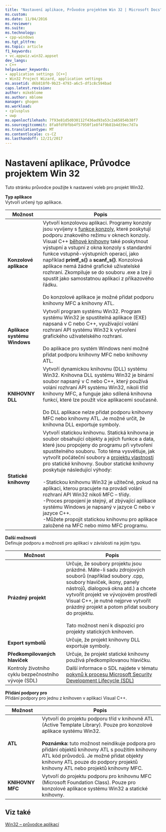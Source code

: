 ```yaml
---
title: "Nastavení aplikace, Průvodce projektem Win 32 | Microsoft Docs"
ms.custom: 
ms.date: 11/04/2016
ms.reviewer: 
ms.suite: 
ms.technology:
- cpp-windows
ms.tgt_pltfrm: 
ms.topic: article
f1_keywords:
- vc.appwiz.win32.appset
dev_langs:
- C++
helpviewer_keywords:
- application settings [C++]
- Win32 Project Wizard, application settings
ms.assetid: d6b818f0-9b23-4793-a6c5-df1c8c594bad
caps.latest.revision: 
author: mikeblome
ms.author: mblome
manager: ghogen
ms.workload:
- cplusplus
- uwp
ms.openlocfilehash: 7f93e81d5d030112f436ad93a53c2a65854b38f7
ms.sourcegitcommit: 8fa8fdf0fbb4f57950f1e8f4f9b81b4d39ec7d7a
ms.translationtype: MT
ms.contentlocale: cs-CZ
ms.lasthandoff: 12/21/2017
---
```

# <a name="application-settings-win-32-project-wizard"></a>Nastavení aplikace, Průvodce projektem Win 32
Tuto stránku průvodce použijte k nastavení voleb pro projekt Win32.  
  
 **Typ aplikace**  
 Vytvoří určený typ aplikace.  
  
|Možnost|Popis|  
|------------|-----------------|  
|**Konzolové aplikace**|Vytvoří konzolovou aplikaci. Programy konzoly jsou vyvíjeny s [funkce konzoly](https://msdn.microsoft.com/en-us/library/ms813137.aspx), které poskytují podporu znakového režimu v oknech konzoly. Visual C++ [běhové knihovny](../c-runtime-library/c-run-time-library-reference.md) také poskytnout výstupní a vstupní z okna konzoly s standardní funkce vstupně-výstupních operací, jako například **printf_s()** a **scanf_s()**. Konzolová aplikace nemá žádné grafické uživatelské rozhraní. Zkompiluje se do souboru .exe a lze ji spustit jako samostatnou aplikaci z příkazového řádku.<br /><br /> Do konzolové aplikace je možné přidat podporu knihovny MFC a knihovny ATL.|  
|**Aplikace systému Windows**|Vytvoří program systému Win32. Program systému Win32 je spustitelná aplikace (EXE) napsaná v C nebo C++, využívající volání rozhraní API systému Win32 k vytvoření grafického uživatelského rozhraní.<br /><br /> Do aplikace pro systém Windows není možné přidat podporu knihovny MFC nebo knihovny ATL.|  
|**KNIHOVNY DLL**|Vytvoří dynamickou knihovnu (DLL) systému Win32. Knihovna DLL systému Win32 je binární soubor napsaný v C nebo C++, který používá volání rozhraní API systému Win32, nikoli tříd knihovny MFC, a funguje jako sdílená knihovna funkcí, které lze použít více aplikacemi současně.<br /><br /> Do DLL aplikace nelze přidat podporu knihovny MFC nebo knihovny ATL. Je možné určit, že knihovna DLL exportuje symboly.|  
|**Statické knihovny**|Vytvoří statickou knihovnu. Statická knihovna je soubor obsahující objekty a jejich funkce a data, které jsou propojeny do programu při vytvoření spustitelného souboru. Toto téma vysvětluje, jak vytvořit počáteční soubory a [projektu vlastnosti](../ide/property-pages-visual-cpp.md) pro statické knihovny. Soubor statické knihovny poskytuje následující výhody:<br /><br /> -Statickou knihovnu Win32 je užitečné, pokud na aplikaci, kterou pracujete na provádí volání rozhraní API Win32 nikoli MFC – třídy.<br />-Proces propojení je stejný, ať zbývající aplikace systému Windows je napsaný v jazyce C nebo v jazyce C++.<br />-Můžete propojit statickou knihovnu pro aplikace založené na MFC nebo mimo MFC programu.|  
  
 **Další možnosti**  
 Definuje podporu a možnosti pro aplikaci v závislosti na jejím typu.  
  
|Možnost|Popis|  
|------------|-----------------|  
|**Prázdný projekt**|Určuje, že soubory projektu jsou prázdné. Máte-li sadu zdrojových souborů (například soubory .cpp, soubory hlaviček, ikony, panely nástrojů, dialogová okna atd.) a chcete vytvořit projekt ve vývojovém prostředí Visual C++, je nutné nejprve vytvořit prázdný projekt a potom přidat soubory do projektu.<br /><br /> Tato možnost není k dispozici pro projekty statických knihoven.|  
|**Export symbolů**|Určuje, že projekt knihovny DLL exportuje symboly.|  
|**Předkompilovaných hlaviček**|Určuje, že projekt statické knihovny používá předkompilovanou hlavičku.|  
|Kontroly životního cyklu bezpečnostního vývoje (SDL)|Další informace o SDL najdete v tématu [pokynů k procesu Microsoft Security Development Lifecycle (SDL)](../build/reference/sdl-enable-additional-security-checks.md)|  
  
 **Přidání podpory pro**  
 Přidání podpory pro jednu z knihoven v aplikaci Visual C++.  
  
|Možnost|Popis|  
|------------|-----------------|  
|**ATL**|Vytvoří do projektu podporu tříd v knihovně ATL (Active Template Library). Pouze pro konzolové aplikace systému Win32.<br /><br /> **Poznámka:** tuto možnost neindikuje podpora pro přidání objektů knihovny ATL s použitím knihovny ATL kód průvodců. Je možné přidat objekty knihovny ATL pouze do podpory projektů knihovny ATL nebo projektů knihovny MFC.|  
|**KNIHOVNY MFC**|Vytvoří do projektu podporu pro knihovnu MFC (Microsoft Foundation Class). Pouze pro konzolové aplikace systému Win32 a statické knihovny.|  
  
## <a name="see-also"></a>Viz také  
 [Win32 – průvodce aplikací](../windows/win32-application-wizard.md)   
